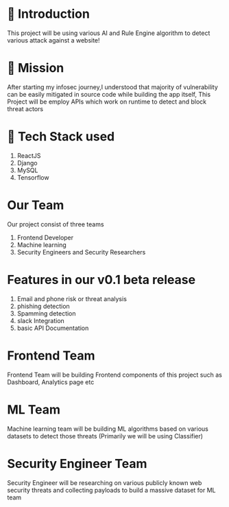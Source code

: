 
# 📌 Introduction
This project will be using various AI and Rule Engine algorithm to detect various attack against a website!

# 📌 Mission
After starting my infosec journey,I understood that majority of vulnerability can be easily mitigated in source code while building the app itself, This Project will be employ APIs which work on runtime to detect and block threat actors

# 🔧 Tech Stack used
1. ReactJS
2. Django
3. MySQL
4. Tensorflow 

# Our Team
Our project consist of three teams
1. Frontend Developer
2. Machine learning 
3. Security Engineers and Security Researchers

# Features in our v0.1 beta release
1. Email and phone risk or threat analysis
2. phishing detection
3. Spamming detection 
4. slack Integration 
5. basic API Documentation 

# Frontend Team
Frontend Team will be building Frontend components of this project such as Dashboard, Analytics page etc

# ML Team
Machine learning team will be building ML algorithms based on various datasets to detect those threats (Primarily we will be using Classifier)

# Security Engineer Team

Security Engineer will be researching on various publicly known web security threats and collecting payloads to build a massive dataset for ML team 

